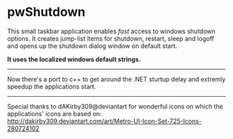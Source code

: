 # pwShutdown

This small taskbar application enables *fast* access to windows shutdown options. It creates jump-list items for shutdown, restart, sleep and logoff and opens up the shutdown dialog window on default start. 

**It uses the localized windows default strings.**

---

Now there's a port to c++ to get around the .NET sturtup delay and extremly speedup the applications start.

---

Special thanks to dAKirby309@deviantart for wonderful icons on which the applications' icons are based on:
http://dakirby309.deviantart.com/art/Metro-UI-Icon-Set-725-Icons-280724102
